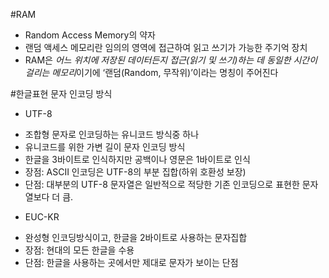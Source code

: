 #RAM
* Random Access Memory의 약자
* 랜덤 액세스 메모리란 임의의 영역에 접근하여 읽고 쓰기가 가능한 주기억 장치
* RAM은 *어느 위치에 저장된 데이터든지 접근(읽기 및 쓰기)하는 데 동일한 시간이 걸리는 메모리*이기에 ‘랜덤(Random, 무작위)’이라는 명칭이 주어진다

#한글표현 문자 인코딩 방식
* UTF-8
 - 조합형 문자로 인코딩하는 유니코드 방식중 하나
 - 유니코드를 위한 가변 길이 문자 인코딩 방식
 - 한글을 3바이트로 인식하지만 공백이나 영문은 1바이트로 인식
 - 장점: ASCII 인코딩은 UTF-8의 부분 집합(하위 호환성 보장)
 - 단점: 대부분의 UTF-8 문자열은 일반적으로 적당한 기존 인코딩으로 표현한 문자열보다 더 큼.

* EUC-KR
 - 완성형 인코딩방식이고, 한글을 2바이트로 사용하는 문자집합 
 - 장점: 현대의 모든 한글을 수용
 - 단점: 한글을 사용하는 곳에서만 제대로 문자가 보이는 단점



